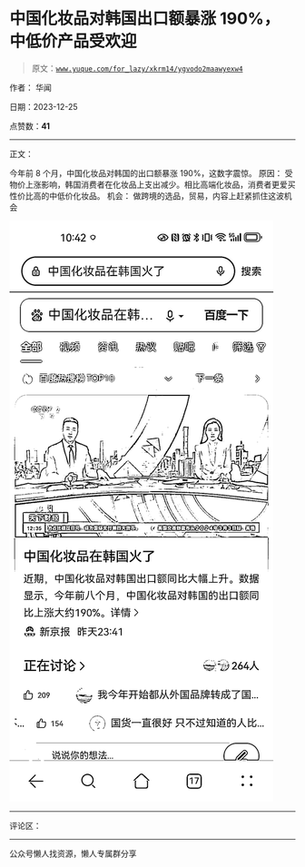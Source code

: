 # 中国化妆品对韩国出口额暴涨 190%，中低价产品受欢迎

> 原文：[`www.yuque.com/for_lazy/xkrm14/ygvodo2maawyexw4`](https://www.yuque.com/for_lazy/xkrm14/ygvodo2maawyexw4)

作者： 华闻

日期：2023-12-25

点赞数：**41**

* * *

正文：

今年前 8 个月，中国化妆品对韩国的出口额暴涨 190%，这数字震惊。 原因：
受物价上涨影响，韩国消费者在化妆品上支出减少。相比高端化妆品，消费者更爱买性价比高的中低价化妆品。 机会： 做跨境的选品，贸易，内容上赶紧抓住这波机会

![](img/6ebe0cac8e5dee6583eb014a7bfbb670.png)

* * *

评论区：

* * *

公众号懒人找资源，懒人专属群分享